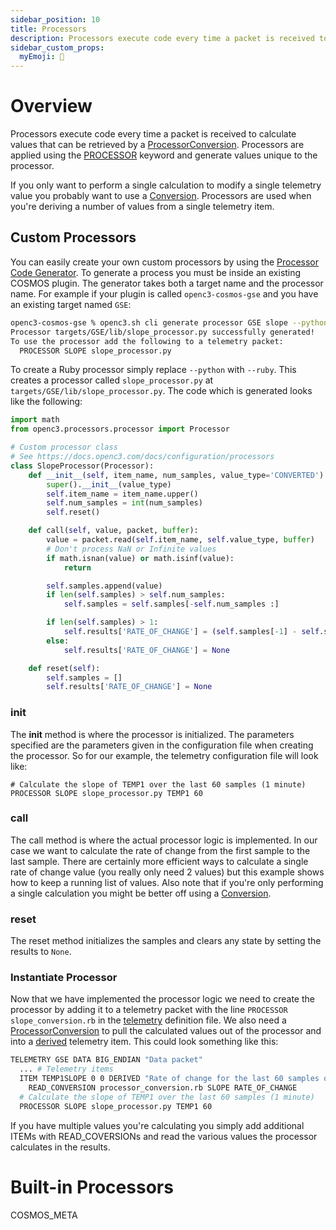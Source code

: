 ```yaml
---
sidebar_position: 10
title: Processors
description: Processors execute code every time a packet is received to calculate values
sidebar_custom_props:
  myEmoji: 🧮
---
```


<!-- Be sure to edit _processors.md because processors.md is a generated file -->

# Overview

Processors execute code every time a packet is received to calculate values that can be retrieved by a [ProcessorConversion](/docs/configuration/conversions#processor_conversion). Processors are applied using the [PROCESSOR](/docs/configuration/telemetry#processor) keyword and generate values unique to the processor.

If you only want to perform a single calculation to modify a single telemetry value you probably want to use a [Conversion](/docs/configuration/conversions). Processors are used when you're deriving a number of values from a single telemetry item.

## Custom Processors

You can easily create your own custom processors by using the [Processor Code Generator](/docs/getting-started/generators#processor-generator). To generate a process you must be inside an existing COSMOS plugin. The generator takes both a target name and the processor name. For example if your plugin is called `openc3-cosmos-gse` and you have an existing target named `GSE`:

```bash
openc3-cosmos-gse % openc3.sh cli generate processor GSE slope --python
Processor targets/GSE/lib/slope_processor.py successfully generated!
To use the processor add the following to a telemetry packet:
  PROCESSOR SLOPE slope_processor.py
```

To create a Ruby processor simply replace `--python` with `--ruby`. This creates a processor called `slope_processor.py` at `targets/GSE/lib/slope_processor.py`. The code which is generated looks like the following:

```python
import math
from openc3.processors.processor import Processor

# Custom processor class
# See https://docs.openc3.com/docs/configuration/processors
class SlopeProcessor(Processor):
    def __init__(self, item_name, num_samples, value_type='CONVERTED'):
        super().__init__(value_type)
        self.item_name = item_name.upper()
        self.num_samples = int(num_samples)
        self.reset()

    def call(self, value, packet, buffer):
        value = packet.read(self.item_name, self.value_type, buffer)
        # Don't process NaN or Infinite values
        if math.isnan(value) or math.isinf(value):
            return

        self.samples.append(value)
        if len(self.samples) > self.num_samples:
            self.samples = self.samples[-self.num_samples :]

        if len(self.samples) > 1:
            self.results['RATE_OF_CHANGE'] = (self.samples[-1] - self.samples[0]) / (len(self.samples) - 1)
        else:
            self.results['RATE_OF_CHANGE'] = None

    def reset(self):
        self.samples = []
        self.results['RATE_OF_CHANGE'] = None
```

### **init**

The **init** method is where the processor is initialized. The parameters specified are the parameters given in the configuration file when creating the processor. So for our example, the telemetry configuration file will look like:

```
# Calculate the slope of TEMP1 over the last 60 samples (1 minute)
PROCESSOR SLOPE slope_processor.py TEMP1 60
```

### call

The call method is where the actual processor logic is implemented. In our case we want to calculate the rate of change from the first sample to the last sample. There are certainly more efficient ways to calculate a single rate of change value (you really only need 2 values) but this example shows how to keep a running list of values. Also note that if you're only performing a single calculation you might be better off using a [Conversion](/docs/configuration/conversions).

### reset

The reset method initializes the samples and clears any state by setting the results to `None`.

### Instantiate Processor

Now that we have implemented the processor logic we need to create the processor by adding it to a telemetry packet with the line `PROCESSOR slope_conversion.rb` in the [telemetry](/docs/configuration/telemetry) definition file. We also need a [ProcessorConversion](/docs/configuration/conversions#processor_conversion) to pull the calculated values out of the processor and into a [derived](/docs/configuration/telemetry#derived-items) telemetry item. This could look something like this:

```bash
TELEMETRY GSE DATA BIG_ENDIAN "Data packet"
  ... # Telemetry items
  ITEM TEMP1SLOPE 0 0 DERIVED "Rate of change for the last 60 samples of TEMP1"
    READ_CONVERSION processor_conversion.rb SLOPE RATE_OF_CHANGE
  # Calculate the slope of TEMP1 over the last 60 samples (1 minute)
  PROCESSOR SLOPE slope_processor.py TEMP1 60
```

If you have multiple values you're calculating you simply add additional ITEMs with READ_COVERSIONs and read the various values the processor calculates in the results.

# Built-in Processors

COSMOS_META
